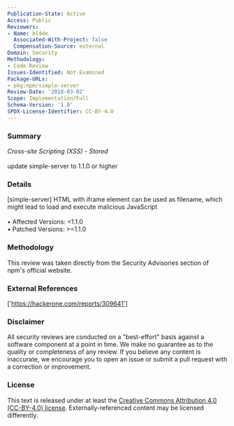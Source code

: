 ```yaml
---
Publication-State: Active
Access: Public
Reviewers:
- Name: bl4de
  Associated-With-Project: false
  Compensation-Source: external
Domain: Security
Methodology:
- Code-Review
Issues-Identified: Not-Examined
Package-URLs:
- pkg:npm/simple-server
Review-Date: '2018-03-02'
Scope: Implementation/Full
Schema-Version: '1.0'
SPDX-License-Identifier: CC-BY-4.0
---
```

### Summary
*Cross-site Scripting (XSS) - Stored*<br><br>update simple-server to 1.1.0 or higher
### Details
[simple-server] HTML with iframe element can be used as filename, which might lead to load and execute malicious JavaScript 
<br><br>• Affected Versions: <1.1.0
<br>• Patched Versions: >=1.1.0
### Methodology
This review was taken directly from the Security Advisories section of npm's official website.
### External References
['https://hackerone.com/reports/309641']
### Disclaimer
All security reviews are conducted on a "best-effort" basis against a software component at a point in time. We make no guarantee as to the quality or completeness of any review. If you believe any content is inaccurate, we encourage you to open an issue or submit a pull request with a correction or improvement.
### License
This text is released under at least the [Creative Commons Attribution 4.0 (CC-BY-4.0) license](https://creativecommons.org/licenses/by/4.0/legalcode.txt). Externally-referenced content may be licensed differently.
